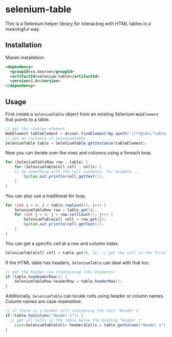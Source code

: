# selenium-table

This is a Selenium helper library for interacting with HTML tables in a meaningful way.

## Installation

Maven installation:

```xml
<dependency>
  <groupId>co.boorse</groupId>
  <artifactId>selenium-table</artifactId>
  <version>1.0</version>
</dependency>
```

## Usage

First create a `SeleniumTable` object from an existing Selenium `WebElement` that points to a table.

```java
// get the <table> element
WebElement tableElement = driver.findElement(By.xpath("//*[@id=\"table1\"]"));
// get an instance of SeleniumTable
SeleniumTable table = SeleniumTable.getInstance(tableElement);
```

Now you can iterate over the rows and columns using a foreach loop.

```java
for (SeleniumTableRow row : table) {
	for (SeleniumTableCell cell : cells) {
    // do something with the cell contents, for example...
		System.out.println(cell.getText());
	}
}
```

You can also use a traditional for loop.

```java
for (int i = 0; i < table.rowCount(); i++) {
	SeleniumTableRow row = table.get(i);
	for (int j = 0; j < row.cellCount(); j++) {
		SeleniumTableCell cell = row.get(j);
		System.out.println(cell.getText());
	}
}
```

You can get a specific cell at a row and column index.

```java
SeleniumTableCell cell = table.get(0, 1); // get the cell in the first row, second column
```

If the HTML table has headers, `SeleniumTable` can deal with that too.

```java
// get the header row (containing <th> elements)
if (table.hasHeaderRow()) {
	SeleniumTableRow headerRow = table.headerRow();
}
```

Additionally, `SeleniumTable` can locate cells using header or column names. Column names are case-insensitive.

```java
// if there is a header cell containing the text "Header 1"
if (table.hasColumn("Header 1")) {
  // get all cells in the table below the heading "Header 1"
	List<SeleniumTableCell> header1Cells = table.getColumn("Header 1");
}
```